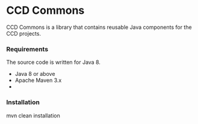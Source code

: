 # CCD Commons
CCD Commons is a library that contains reusable Java components for the CCD projects.

### Requirements
The source code is written for Java 8.

* Java 8 or above
* Apache Maven 3.x
* 

### Installation

mvn clean installation
